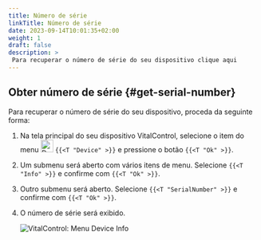 ```yaml
---
title: Número de série
linkTitle: Número de série
date: 2023-09-14T10:01:35+02:00
weight: 1
draft: false
description: >
 Para recuperar o número de série do seu dispositivo clique aqui
---
```

## Obter número de série {#get-serial-number}

Para recuperar o número de série do seu dispositivo, proceda da seguinte forma:

1. Na tela principal do seu dispositivo VitalControl, selecione o item do menu <img src="/icons/device.svg" width="25" align="bottom" alt="Device" />  `{{<T "Device" >}}` e pressione o botão `{{<T "Ok" >}}`.

2. Um submenu será aberto com vários itens de menu. Selecione `{{<T "Info" >}}` e confirme com `{{<T "Ok" >}}`.

3. Outro submenu será aberto. Selecione `{{<T "SerialNumber" >}}` e confirme com `{{<T "Ok" >}}`.

4. O número de série será exibido.

   ![VitalControl: Menu Device Info](../images/serialnumber.png "Get serial number")
